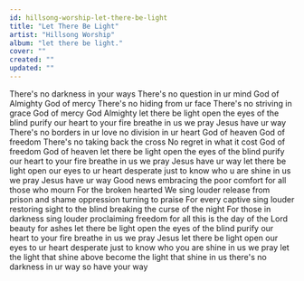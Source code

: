 ```yaml
---
id: hillsong-worship-let-there-be-light
title: "Let There Be Light"
artist: "Hillsong Worship"
album: "let there be light."
cover: ""
created: ""
updated: ""
---
```


There's no darkness in your ways
There's no question in ur mind
God of Almighty
God of mercy
There's no hiding from ur face
There's no striving in grace
God of mercy
God Almighty
let there be light
open the eyes of the blind
purify our heart to your fire
breathe in us we pray
Jesus have ur way
There's no borders in ur love
no division in ur heart
God of heaven
God of freedom
There's no taking back the cross
No regret in what it cost
God of freedom
God of heaven
let there be light
open the eyes of the blind
purify our heart to your fire
breathe in us we pray
Jesus have ur way
let there be light
open our eyes to ur heart
desperate just to know who u are
shine in us we pray
Jesus have ur way
Good news embracing the poor
comfort for all those who mourn
For the broken hearted
We sing louder
release from prison and shame
oppression turning to praise
For every captive
sing louder
restoring sight to the blind
breaking the curse of the night
For those in darkness
sing louder
proclaiming freedom for all
this is the day of the Lord
beauty for ashes
let there be light
open the eyes of the blind
purify our heart to your fire
 breathe in us we pray
Jesus
let there be light
open our eyes to ur heart
desperate just to know who you are
shine in us we pray
let the light that shine above
become the light that shine in us
there's no darkness in ur way
so have your way